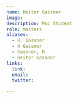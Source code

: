```yaml
---
name: Heitor Gassner
image: 
description: Msc Student
role: masters
aliases:
  - H. Gassner
  - H Gassner
  - Gassner, H.
  - Heitor Gassner
links:
  link: 
  email: 
  twitter: 

---
```


